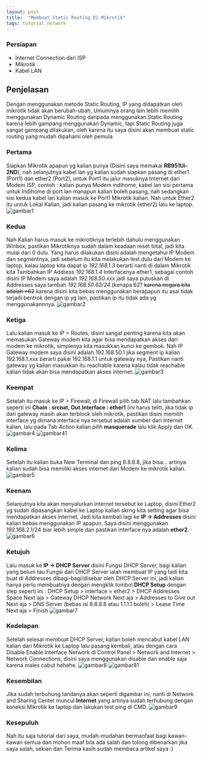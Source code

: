 ```yaml
---
layout: post
title:  "Membuat Static Routing Di Mikrotik"
tags: tutorial network
---
```

### Persiapan
- Internet Connection dari ISP
- Mikrotik
- Kabel LAN

## Penjelasan
Dengan menggunakan metode Static Routing, IP yang didapatkan oleh mikrotik tidak akan berubah-ubah, Umumnya orang lain lebih memilih menggunakan Dynamic Routing daripada menggunakan Static Routing karena lebih gampang menggunakan Dynamic, tapi Static Routing juga sangat gampang dilakukan, oleh karena itu saya disini akan membuat static routing yang mudah dipahami oleh pemula

### Pertama
Siapkan Mikrotik apapun yg kalian punya (Disini saya memakai **RB951Ui-2ND**), nah selanjutnya kabel lan yg kalian sudah siapkan pasang di ether1 (Port1) dan ether2 (Port2), untuk Port1 itu jalur masuknya Internet dari Modem ISP, contoh : kalian punya Modem indihome, kabel lan sisi pertama untuk Indihome di port lan manapun kalian boleh pasang, nah sedangkan sisi kedua kabel lan kalian masuk ke Port1 Mikrotik kalian. Nah untuk Ether2 itu untuk Lokal Kalian, jadi kalian pasang ke mikrotik (ether2) lalu ke laptop.
![gambar1](https://cdn.discordapp.com/attachments/408950289962369025/606289857442217994/IMG_2275.JPG)

### Kedua
Nah Kalian harus masuk ke mikrotiknya terlebih dahulu menggunakan Winbox, pastikan Mikrotiknya sudah dalam keadaan reset total, jadi kita mulai dari 0 dulu. Yang harus dilakukan disini adalah mengetahui IP Modem dan segmentnya, jadi sebelum itu kita melakukan test dulu dari Modem ke laptop, kalau laptop kita dapat ip _192.168.1.3_ berarti nanti di dalam Mikrotik kita Tambahkan IP Address _192.168.1.4_ Interfacenya ether1, sebagai contoh disini IP Modem saya adalah *192.168.50.xxx* jadi saya putuskan di Addresses saya tambah *192.168.50.62/24* (kenapa 62? ~~karena negara kita adalah +62~~ karena disini kita bebas menggunakan berapapun itu asal tidak terjadi bentrok dengan ip yg lain, pastikan ip itu tidak ada yg menggunakannnya.
![gambar2](https://cdn.discordapp.com/attachments/408950289962369025/606302918194495501/Screenshot_96.png)

### Ketiga
Lalu kalian masuk ke IP > Routes, disini sangat penting karena kita akan memasukan Gateway modem kita agar bisa mendapatkan akses dari modem ke mikrotik, simplenya kita masukkan kunci ke gembok. Nah IP Gateway modem saya disini adalah 192.168.50.1 jika segment ip kalian 192.168.1.xxx berarti pakai 192.168.1.1 untuk gateway nya, Pastikan nanti gateway yg kalian masukkan itu reachable karena kalau tidak reachable kalian tidak akan bisa mendapatkan akses internet.
![gambar3](https://cdn.discordapp.com/attachments/408950289962369025/606302919658307606/Screenshot_97.png)

### Keempat
Setelah itu masuk ke IP > Firewall, di Firewall pilih tab NAT lalu tambahkan seperti ini **Chain : srcnat, Out.Interface : ether1** (ini harus teliti, jika tidak ip dari gateway masih akan terblock oleh mikrotik, pastikan disini memilih interface yg dimana interface nya tersebut adalah sumber dari Internet kalian, lalu pada Tab *Action* kalian pilih **masquerade** lalu klik Apply dan OK.
![gambar4](https://cdn.discordapp.com/attachments/408950289962369025/606302925500710912/Screenshot_98.png)
![gambar41](https://cdn.discordapp.com/attachments/408950289962369025/606302930462572564/Screenshot_99.png)

### Kelima
Setelah itu kalian buka New Terminal dan ping 8.8.8.8, jika bisa... artinya kalian sudah bisa memiliki akses internet dari Modem ke mikrotik kalian.
![gambar5](https://cdn.discordapp.com/attachments/408950289962369025/606302935516839947/Screenshot_100.png)

### Keenam
Selanjutnya kita akan menyalurkan internet tersebut ke Laptop, disini Ether2 yg sudah dipasangkan kabel ke Laptop kalian skrng kita setting agar bisa mendapatkan akses internet, Jadi kita kembali lagi ke **IP -> Addresses** disini kalian bebas menggunakan IP apapun, Saya disini menggunakan 192.168.2.1/24 biar lebih simple dan pastikan interface nya adalah **ether2**.
![gambar6](https://cdn.discordapp.com/attachments/408950289962369025/606302940096888872/Screenshot_101.png)

### Ketujuh
Lalu masuk ke **IP -> DHCP Server** disini Fungsi DHCP Server, bagi kalian yang belum tau Fungsi dari DHCP Server ialah membuat IP yang tadi kita buat di Addresses dibagi-bagi/disebar oleh DHCP Server ini, jadi kalian hanya perlu membuatnya dengan mengklik tombol **DHCP Setup** dengan step seperti ini : 
DHCP Setup > interface = ether2 > DHCP Addresses Space Next aja > Gateway DHCP Network Next aja > Addresses to Give out Next aja > DNS Server (bebas isi 8.8.8.8 atau 1.1.1.1 boleh) > Lease Time Next aja > Finish
![gambar7](https://cdn.discordapp.com/attachments/408950289962369025/606302945071464449/Screenshot_102.png)

### Kedelapan
Setelah selesai membuat DHCP Server, kalian boleh mencabut kabel LAN kalian dari Mikrotik ke Laptop lalu pasang kembali, atau dengan cara Disable Enable Interface Network di Control Panel > Network and Internet > Network Connections, disini saya menggunakan disable dan enable saja karena males cabut hehehe.
![gambar8](https://cdn.discordapp.com/attachments/408950289962369025/606302950712934420/Screenshot_103.png)
![gambar81](https://cdn.discordapp.com/attachments/408950289962369025/606302956597280769/Screenshot_104.png)

### Kesembilan
Jika sudah terbuhung tandanya akan seperti digambar ini, nanti di Network and Sharing Center muncul **Internet** yang artinya sudah terhubung dengan koneksi Mikrotik ke laptop dan lakukan test ping di CMD.
![gambar9](https://cdn.discordapp.com/attachments/408950289962369025/606302960816881664/Screenshot_105.png)

### Kesepuluh
Nah itu saja tutorial dari saya, mudah-mudahan bermanfaat bagi kawan-kawan semua dan mohon maaf bila ada salah dan tolong dibenarkan jika saya salah, sekian dan Terima kasih sudah membaca artikel saya :)
